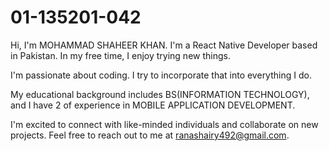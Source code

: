 # 01-135201-042

Hi, I'm MOHAMMAD SHAHEER KHAN. I'm a React Native Developer based in Pakistan. In my free time, I enjoy trying new things.

I'm passionate about coding. I try to incorporate that into everything I do.

My educational background includes BS(INFORMATION TECHNOLOGY), and I have 2 of experience in MOBILE APPLICATION DEVELOPMENT.

I'm excited to connect with like-minded individuals and collaborate on new projects. Feel free to reach out to me at ranashairy492@gmail.com.
